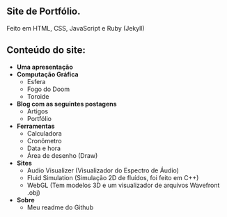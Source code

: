 ## Site de Portfólio.

Feito em HTML, CSS, JavaScript e Ruby (Jekyll)

## Conteúdo do site:

-   **Uma apresentação**
-   **Computação Gráfica**
    -   Esfera
    -   Fogo do Doom
    -   Toroide
-   **Blog com as seguintes postagens**
    -   Artigos
    -   Portfólio
-   **Ferramentas**
    -   Calculadora
    -   Cronômetro
    -   Data e hora
    -   Área de desenho (Draw)
-   **Sites**
    -   Audio Visualizer (Visualizador do Espectro de Áudio)
    -   Fluid Simulation (Simulação 2D de fluídos, foi feito em C++)
    -   WebGL (Tem modelos 3D e um visualizador de arquivos Wavefront .obj)
-   **Sobre**
    -   Meu readme do Github
